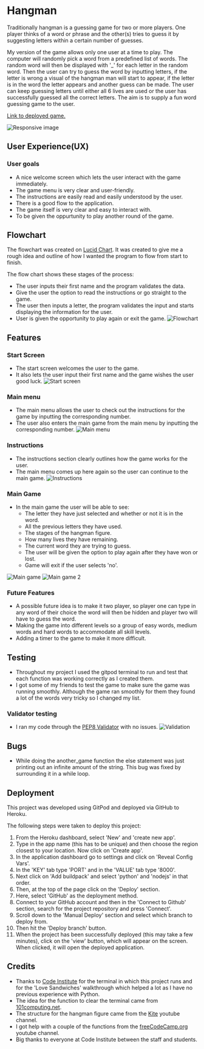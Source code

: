 # Hangman
Traditionally hangman is a guessing game for two or more players. One player thinks of a word or phrase and the other(s) tries to guess it by suggesting letters within a certain number of guesses.

My version of the game allows only one user at a time to play. The computer will randomly pick a word from a predefined list of words. The random word will then be displayed with '_' for each letter in the random word. Then the user can try to guess the word by inputting letters, if the letter is wrong a visual of the hangman man will start to appear, if the letter is in the word the letter appears and another guess can be made. The user can keep guessing letters until either all 6 lives are used or the user has successfully guessed all the correct letters. The aim is to supply a fun word guessing game to the user.

[Link to deployed game.](https://p3-hangman.herokuapp.com/)

![Responsive image](images/responsive.jpg)

## User Experience(UX)
### User goals
* A nice welcome screen which lets the user interact with the game immediately.
* The game menu is very clear and user-friendly.
* The instructions are easily read and easily understood by the user.
* There is a good flow to the application.
* The game itself is very clear and easy to interact with.
* To be given the oppurtunity to play another round of the game.

## Flowchart
The flowchart was created on [Lucid Chart](https://www.lucidchart.com/pages/). It was created to give me a rough idea and outline of how I wanted the program to flow from start to finish.

The flow chart shows these stages of the process:
* The user inputs their first name and the program validates the data.
* Give the user the option to read the instructions or go straight to the game.
* The user then inputs a letter, the program validates the input and starts displaying the information for the user.
* User is given the opportunity to play again or exit the game.
![Flowchart](images/lucid_chart.jpg)

## Features
### Start Screen
* The start screen welcomes the user to the game.
* It also lets the user input their first name and the game wishes the user good luck.
![Start screen](images/start_screen.jpg)
### Main menu
* The main menu allows the user to check out the instructions for the game by inputting the corresponding number.
* The user also enters the main game from the main menu by inputting the corresponding number. 
![Main menu](images/main_menu.jpg)
### Instructions
* The instructions section clearly outlines how the game works for the user.
* The main menu comes up here again so the user can continue to the main game.
![Instructions](images/instructions.jpg)
### Main Game
* In the main game the user will be able to see: 
    * The letter they have just selected and whether or not it is in the word.
    * All the previous letters they have used.
    * The stages of the hangman figure.
    * How many lives they have remaining.
    * The current word they are trying to guess.
    * The user will be given the option to play again after they have won or lost.
    * Game will exit if the user selects 'no'.

![Main game](images/main_game.jpg)
![Main game 2](images/main_game2.jpg)

### Future Features
* A possible future idea is to make it two player, so player one can type in any word of their choice the word will then be hidden and player two will have to guess the word.
* Making the game into different levels so a group of easy words, medium words and hard words to accommodate all skill levels. 
* Adding a timer to the game to make it more difficult. 

## Testing
* Throughout my project I used the gitpod terminal to run and test that each function was working correctly as I created them.
* I got some of my friends to test the game to make sure the game was running smoothly. Although the game ran smoothly for them they found a lot of the words very tricky so I changed my list.
### Validator testing
* I ran my code through the [PEP8 Validator](http://pep8online.com/) with no issues.
![Validation](images/pep8_validation.jpg)

## Bugs
* While doing the another_game function the else statement was just printing out an infinite amount of the string. This bug was fixed by surrounding it in a while loop.

## Deployment
This project was developed using GitPod and deployed via GitHub to Heroku.

The following steps were taken to deploy this project:

1. From the Heroku dashboard, select 'New' and 'create new app'.
2. Type in the app name (this has to be unique) and then choose the region closest to your location. Now click on 'Create app'.
3. In the application dashboard go to settings and click on 'Reveal Config Vars'.
4. In the 'KEY' tab type 'PORT' and in the 'VALUE' tab type '8000'.
5. Next click on 'Add buildpack' and select 'python' and 'nodejs' in that order.
6. Then, at the top of the page click on the 'Deploy' section.
7. Here, select 'GitHub' as the deployment method.
8. Connect to your GitHub account and then in the 'Connect to Github' section, search for the project repository and press 'Connect'.
9. Scroll down to the 'Manual Deploy' section and select which branch to deploy from.
10. Then hit the 'Deploy branch' button.
11. When the project has been successfully deployed (this may take a few minutes), click on the 'view' button, which will appear on the screen. When clicked, it will open the deployed application.

## Credits
* Thanks to [Code Institute](https://codeinstitute.net/ie/) for the terminal in which this project runs and for the 'Love Sandwiches' walkthrough which helped a lot as I have no previous experience with Python. 
* The idea for the function to clear the terminal came from [101computing.net](https://www.101computing.net/python-typing-text-effect/).
* The structure for the hangman figure came from the [Kite](https://www.youtube.com/watch?v=m4nEnsavl6w) youtube channel.
* I got help with a couple of the functions from the [freeCodeCamp.org](https://www.youtube.com/watch?v=8ext9G7xspg&t=1701s) youtube channel.
* Big thanks to everyone at Code Institute between the staff and students.